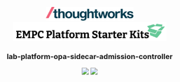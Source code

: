 <div align="center">
	<p>
		<img alt="Thoughtworks Logo" src="https://raw.githubusercontent.com/ThoughtWorks-DPS/static/master/thoughtworks_flamingo_wave.png?sanitize=true" width=200 />
    <br />
		<img alt="DPS Title" src="https://raw.githubusercontent.com/ThoughtWorks-DPS/static/master/EMPCPlatformStarterKitsImage.png?sanitize=true" width=350/>
	</p>
  <h3>lab-platform-opa-sidecar-admission-controller</h3>
	<a href="https://app.circleci.com/pipelines/github/ThoughtWorks-DPS/lab-platform-opa-sidecar-injector"><img src="https://circleci.com/gh/ThoughtWorks-DPS/lab-platform-opa-sidecar-injector.svg?style=shield"></a> <a href="https://opensource.org/licenses/MIT"><img src="https://img.shields.io/badge/license-MIT-blue.svg"></a>
</div>
<br />

